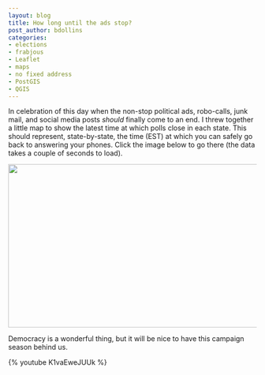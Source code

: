 ```yaml
---
layout: blog
title: How long until the ads stop?
post_author: bdollins
categories:
- elections
- frabjous
- Leaflet
- maps
- no fixed address
- PostGIS
- QGIS
---
```


In celebration of this day when the non-stop political ads, robo-calls, junk mail, and social media posts *should* finally come to an end. I threw together a little map to show the latest time at which polls close in each state. This should represent, state-by-state, the time (EST) at which you can safely go back to answering your phones. Click the image below to go there (the data takes a couple of seconds to load).

<a href="http://demo.zekiah.com/polls"><img alt="" class="aligncenter size-full wp-image-2947" height="331" src="http://geobabble.files.wordpress.com/2012/11/pollmap.png" title="pollmap" width="640" /></a>

Democracy is a wonderful thing, but it will be nice to have this campaign season behind us.

{% youtube K1vaEweJUUk %}